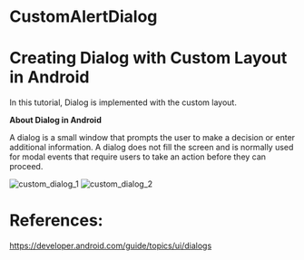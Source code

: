 # CustomAlertDialog<br/>
# Creating Dialog with Custom Layout in Android
In this tutorial, Dialog is implemented with the custom layout.

**About Dialog in Android**<br/>

A dialog is a small window that prompts the user to make a decision or enter additional information. A dialog does not fill the screen and is normally used for modal events that require users to take an action before they can proceed.<br/>




![custom_dialog_1](https://user-images.githubusercontent.com/46291836/50574494-bfff7900-0e0f-11e9-9a03-fd8fb8d8c3aa.png)
![custom_dialog_2](https://user-images.githubusercontent.com/46291836/50574496-c3930000-0e0f-11e9-9b05-cc7b51b4f571.png)





# References:
https://developer.android.com/guide/topics/ui/dialogs
